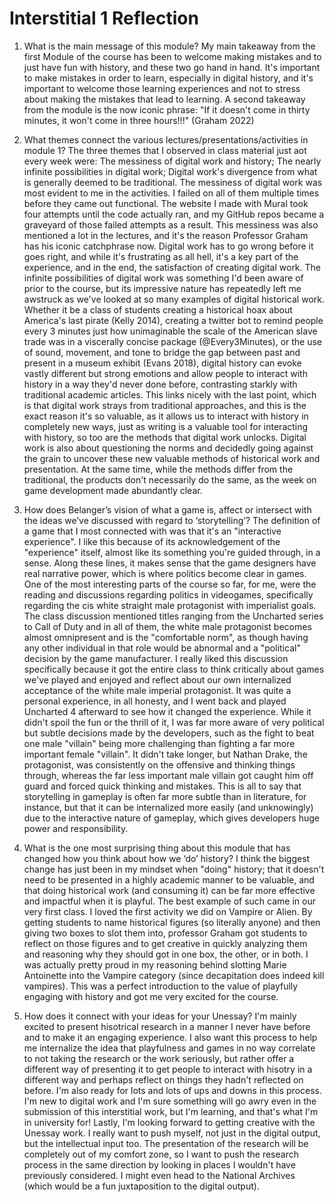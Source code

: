 # Interstitial 1 Reflection

1. What is the main message of this module?
My main takeaway from the first Module of the course has been to welcome making mistakes and to just have fun with history, and these two go hand in hand. It's important to make mistakes in order to learn, especially in digital history, and it's important to welcome those learning experiences and not to stress about making the mistakes that lead to learning. A second takeaway from the module is the now iconic phrase: "If it doesn't come in thirty minutes, it won't come in three hours!!!" (Graham 2022)

2. What themes connect the various lectures/presentations/activities in module 1?
The three themes that I observed in class material just aot every week were: The messiness of digital work and history; The nearly infinite possibilities in digital work; Digital work's divergence from what is generally deemed to be traditional.
The messiness of digital work was most evident to me in the activities. I failed on all of them multiple times before they came out functional. The website I made with Mural took four attempts until the code actually ran, and my GitHub repos became a graveyard of those failed attempts as a result. This messiness was also mentioned a lot in the lectures, and it's the reason Professor Graham has his iconic catchphrase now. Digital work has to go wrong before it goes right, and while it's frustrating as all hell, it's a key part of the experience, and in the end, the satisfaction of creating digital work.
The infinite possibilities of digital work was something I'd been aware of prior to the course, but its impressive nature has repeatedly left me awstruck as we've looked at so many examples of digital historical work. Whether it be a class of students creating a historical hoax about America's last pirate (Kelly 2014), creating a twitter bot to remind people every 3 minutes just how unimaginable the scale of the American slave trade was in a viscerally concise package (@Every3Minutes), or the use of sound, movement, and tone to bridge the gap between past and present in a museum exhibit (Evans 2018), digital history can evoke vastly different but strong emotions and allow people to interact with history in a way they'd never done before, contrasting starkly with traditional academic articles.
This links nicely with the last point, which is that digital work strays from traditional approaches, and this is the exact reason it's so valuable, as it allows us to interact with history in completely new ways, just as writing is a valuable tool for interacting with history, so too are the methods that digital work unlocks. Digital work is also about questioning the norms and decidedly going against the grain to uncover these new valuable methods of historical work and presentation. At the same time, while the methods differ from the traditional, the products don't necessarily do the same, as the week on game development made abundantly clear.

3. How does Belanger’s vision of what a game is, affect or intersect with the ideas we’ve discussed with regard to ‘storytelling’?
The definition of a game that I most connected with was that it's an "interactive experience". I like this because of its acknowledgement of the "experience" itself, almost like its something you're guided through, in a sense. Along these lines, it makes sense that the game designers have real narrative power, which is where politics become clear in games. One of the most interesting parts of the course so far, for me, were the reading and discussions regarding politics in videogames, specifically regarding the cis white straight male protagonist with imperialist goals. The class discussion mentioned titles ranging from the Uncharted series to Call of Duty and in all of them, the white male protagonist becomes almost omnipresent and is the "comfortable norm", as though having any other individual in that role would be abnormal and a "political" decision by the game manufacturer. I really liked this discussion specifically because it got the entire class to think critically about games we've played and enjoyed and reflect about our own internalized acceptance of the white male imperial protagonist. It was quite a personal experience, in all honesty, and I went back and played Uncharted 4 afterward to see how it changed the experience. While it didn't spoil the fun or the thrill of it, I was far more aware of very political but subtle decisions made by the developers, such as the fight to beat one male "villain" being more challenging than fighting a far more important female "villain". It didn't take longer, but Nathan Drake, the protagonist, was consistently on the offensive and thinking things through, whereas the far less important male villain got caught him off guard and forced quick thinking and mistakes. This is all to say that storytelling in gameplay is often far more subtle than in literature, for instance, but that it can be internalized more easily (and unknowingly) due to the interactive nature of gameplay, which gives developers huge power and responsibility.

4. What is the one most surprising thing about this module that has changed how you think about how we ‘do’ history?
I think the biggest change has just been in my mindset when "doing" history; that it doesn't need to be presented in a highly academic manner to be valuable, and that doing historical work (and consuming it) can be far more effective and impactful when it is playful. The best example of such came in our very first class. I loved the first activity we did on Vampire or Alien. By getting students to name historical figures (so literally anyone) and then giving two boxes to slot them into, professor Graham got students to reflect on those figures and to get creative in quickly analyzing them and reasoning why they should got in one box, the other, or in both. I was actually pretty proud in my reasoning behind slotting Marie Antoinette into the Vampire category (since decapitation does indeed kill vampires). This was a perfect introduction to the value of playfully engaging with history and got me very excited for the course.

5. How does it connect with your ideas for your Unessay?
I'm mainly excited to present hisotrical research in a manner I never have before and to make it an engaging experience. I also want this process to help me internalize the idea that playfulness and games in no way correlate to not taking the research or the work seriously, but rather offer a different way of presenting it to get people to interact with hisotry in a different way and perhaps reflect on things they hadn't reflected on before. I'm also ready for lots and lots of ups and downs in this process. I'm new to digital work and I'm sure something will go awry even in the submission of this interstitial work, but I'm learning, and that's what I'm in university for! Lastly, I'm looking forward to getting creative with the Unessay work. I really want to push myself, not just in the digital output, but the intellectual input too. The presentation of the research will be completely out of my comfort zone, so I want to push the research process in the same direction by looking in places I wouldn't have previously considered. I might even head to the National Archives (which would be a fun juxtaposition to the digital output). 
